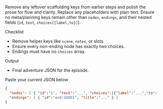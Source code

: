 Remove any leftover scaffolding keys from earlier steps and polish the prose for flow and clarity. Replace any placeholders with plain text. Ensure no meta/planning keys remain other than `nodes`, `endings`, and their nested fields (`id`, `text`, `choices[{label,to}]`).

Checklist
- Remove helper keys like `scene`, `notes`, or slots.
- Ensure every non-ending node has exactly two choices.
- Endings must have no `choices` array.

Output
- Final adventure JSON for the episode.

Paste your current JSON below
```json
{
  "nodes": [ { "id":"1", "text":"...", "choices":[{"label":"...","to":"2"},{"label":"...","to":"3"}] } ],
  "endings": [ { "id":"end:GOOD1", "title":"..." } ]
}
```
